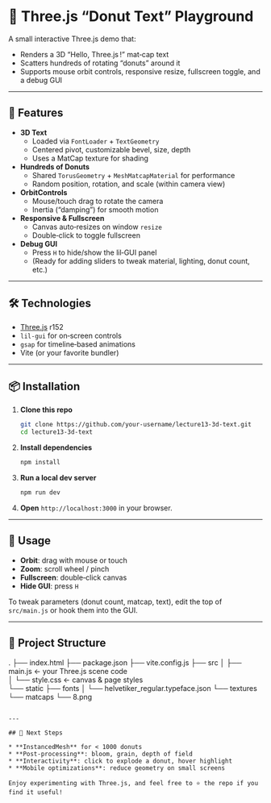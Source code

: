 

# 🍩 Three.js “Donut Text” Playground

A small interactive Three.js demo that:

- Renders a 3D “Hello, Three.js !” mat‑cap text  
- Scatters hundreds of rotating “donuts” around it  
- Supports mouse orbit controls, responsive resize, fullscreen toggle, and a debug GUI  

---

## 🚀 Features

- **3D Text**  
  - Loaded via `FontLoader` + `TextGeometry`  
  - Centered pivot, customizable bevel, size, depth  
  - Uses a MatCap texture for shading  
- **Hundreds of Donuts**  
  - Shared `TorusGeometry` + `MeshMatcapMaterial` for performance  
  - Random position, rotation, and scale (within camera view)  
- **OrbitControls**  
  - Mouse/touch drag to rotate the camera  
  - Inertia (“damping”) for smooth motion  
- **Responsive & Fullscreen**  
  - Canvas auto‑resizes on window `resize`  
  - Double‑click to toggle fullscreen  
- **Debug GUI**  
  - Press `H` to hide/show the lil‑GUI panel  
  - (Ready for adding sliders to tweak material, lighting, donut count, etc.)

---

## 🛠️ Technologies

- [Three.js](https://threejs.org) r152  
- `lil-gui` for on‑screen controls  
- `gsap` for timeline‑based animations  
- Vite (or your favorite bundler)  

---

## 📦 Installation

1. **Clone this repo**  
   ```bash
   git clone https://github.com/your‑username/lecture13-3d-text.git
   cd lecture13-3d-text

2. **Install dependencies**

   ```bash
   npm install
   ```
3. **Run a local dev server**

   ```bash
   npm run dev
   ```
4. **Open** `http://localhost:3000` in your browser.

---

## 🔧 Usage

* **Orbit**: drag with mouse or touch
* **Zoom**: scroll wheel / pinch
* **Fullscreen**: double‑click canvas
* **Hide GUI**: press `H`

To tweak parameters (donut count, matcap, text), edit the top of `src/main.js` or hook them into the GUI.

---

## 📂 Project Structure

.
├── index.html
├── package.json
├── vite.config.js
├── src
│   ├── main.js      ← your Three.js scene code  
│   └── style.css    ← canvas & page styles  
└── static
    ├── fonts
    │   └── helvetiker_regular.typeface.json
    └── textures
        └── matcaps
            └── 8.png
```

---

## 🎯 Next Steps

* **InstancedMesh** for < 1000 donuts
* **Post‑processing**: bloom, grain, depth of field
* **Interactivity**: click to explode a donut, hover highlight
* **Mobile optimizations**: reduce geometry on small screens

Enjoy experimenting with Three.js, and feel free to ⭐ the repo if you find it useful!

